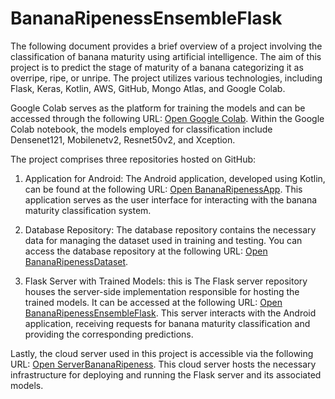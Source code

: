 # BananaRipenessEnsembleFlask


The following document provides a brief overview of a project involving the classification of banana maturity using artificial intelligence. The aim of this project is to predict the stage of maturity of a banana categorizing it as overripe, ripe, or unripe. The project utilizes various technologies, including Flask, Keras, Kotlin, AWS, GitHub, Mongo Atlas, and Google Colab.

Google Colab serves as the platform for training the models and can be accessed through the following URL: [Open Google Colab](https://colab.research.google.com/drive/1HmUNt9PbDQ4hqSq-m32hn3UtQ48FqBix?usp=sharing). Within the Google Colab notebook, the models employed for classification include Densenet121, Mobilenetv2, Resnet50v2, and Xception.

The project comprises three repositories hosted on GitHub:

1. Application for Android: The Android application, developed using Kotlin, can be found at the following URL: [Open BananaRipenessApp](https://github.com/Davix002/BananaRipenessApp.git). This application serves as the user interface for interacting with the banana maturity classification system.

2. Database Repository: The database repository contains the necessary data for managing the dataset used in training and testing. You can access the database repository at the following URL: [Open BananaRipenessDataset](https://github.com/Davix002/BananaRipenessDataset.git). 

3. Flask Server with Trained Models: this is The Flask server repository houses the server-side implementation responsible for hosting the trained models. It can be accessed at the following URL: [Open BananaRipenessEnsembleFlask](https://github.com/naromu/BananaRipenessEnsembleFlask.git). This server interacts with the Android application, receiving requests for banana maturity classification and providing the corresponding predictions.

Lastly, the cloud server used in this project is accessible via the following URL: [Open ServerBananaRipeness](http://ec2-18-205-229-14.compute-1.amazonaws.com:5000/). This cloud server hosts the necessary infrastructure for deploying and running the Flask server and its associated models.
